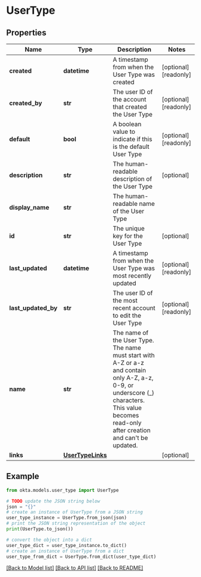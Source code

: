 # UserType


## Properties

Name | Type | Description | Notes
------------ | ------------- | ------------- | -------------
**created** | **datetime** | A timestamp from when the User Type was created | [optional] [readonly] 
**created_by** | **str** | The user ID of the account that created the User Type | [optional] [readonly] 
**default** | **bool** | A boolean value to indicate if this is the default User Type | [optional] [readonly] 
**description** | **str** | The human-readable description of the User Type | [optional] 
**display_name** | **str** | The human-readable name of the User Type | 
**id** | **str** | The unique key for the User Type | [optional] 
**last_updated** | **datetime** | A timestamp from when the User Type was most recently updated | [optional] [readonly] 
**last_updated_by** | **str** | The user ID of the most recent account to edit the User Type | [optional] [readonly] 
**name** | **str** | The name of the User Type. The name must start with A-Z or a-z and contain only A-Z, a-z, 0-9, or underscore (_) characters.   This value becomes read-only after creation and can&#39;t be updated. | 
**links** | [**UserTypeLinks**](UserTypeLinks.md) |  | [optional] 

## Example

```python
from okta.models.user_type import UserType

# TODO update the JSON string below
json = "{}"
# create an instance of UserType from a JSON string
user_type_instance = UserType.from_json(json)
# print the JSON string representation of the object
print(UserType.to_json())

# convert the object into a dict
user_type_dict = user_type_instance.to_dict()
# create an instance of UserType from a dict
user_type_from_dict = UserType.from_dict(user_type_dict)
```
[[Back to Model list]](../README.md#documentation-for-models) [[Back to API list]](../README.md#documentation-for-api-endpoints) [[Back to README]](../README.md)



